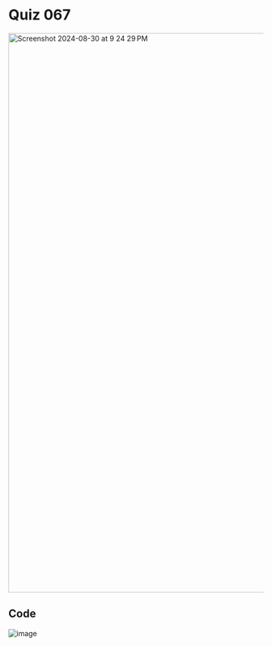 # Quiz 067

<img width="1103" alt="Screenshot 2024-08-30 at 9 24 29 PM" src="https://github.com/user-attachments/assets/8090d786-815d-45de-9cf3-89d3dd489261">


## Code

![image](https://github.com/user-attachments/assets/d7c18187-481f-42e2-871e-0dfc56335662)


